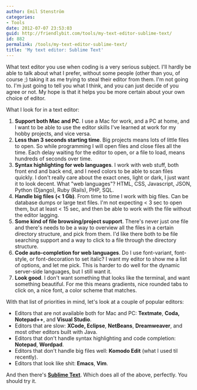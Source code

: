 ```yaml
---
author: Emil Stenström
categories:
- Tools
date: 2012-07-07 23:53:03
guid: http://friendlybit.com/tools/my-text-editor-sublime-text/
id: 882
permalink: /tools/my-text-editor-sublime-text/
title: 'My text editor: Sublime Text'
---
```


What text editor you use when coding is a very serious subject. I'll hardly be able to talk about what I prefer, without some people (other than you, of course ;) taking it as me trying to steal their editor from them. I'm not going to. I'm just going to tell you what I think, and you can just decide of you agree or not. My hope is that it helps you be more certain about your own choice of editor.

What I look for in a text editor:

  1. **Support both Mac and PC**. I use a Mac for work, and a PC at home, and I want to be able to use the editor skills I've learned at work for my hobby projects, and vice versa.
  2. **Less than 3 seconds starting time**. Big projects means lots of little files to open. So while programming I will open files and close files all the time. Each delay waiting for the editor to open, or a file to load, means hundreds of seconds over time.
  3. **Syntax highlighting for web languages**. I work with web stuff, both front end and back end, and I need colors to be able to scan files quickly. I don't really care about the exact ones, light or dark, I just want it to look decent. What "web languages"? HTML, CSS, Javascript, JSON, Python (Django), Ruby (Rails), PHP, SQL.
  4. **Handle big files** **(< 1 Gb)**. From time to time I work with big files. Can be database dumps or large text files. I'm not expecting < 3 sec to open them, but at least < 15 sec, and then be able to work with the file without the editor lagging.
  5. **Some kind of file browsing/project support**. There's never just one file and there's needs to be a way to overview all the files in a certain directory structure, and pick from them. I'd like there both to be file searching support and a way to click to a file through the directory structure.
  6. **Code auto-completion for web languages**. Do I use font-variant, font-style, or font-decoration to set italic? I want my editor to show me a list of options, and let me pick. This is harder to do well for the dynamic server-side languages, but I still want it.
  7. **Look good**. I don't want something that looks like the terminal, and want something beautiful. For me this means gradients, nice rounded tabs to click on, a nice font, a color scheme that matches.

With that list of priorities in mind, let's look at a couple of popular editors:

  * Editors that are not available both for Mac and PC: **Textmate**, **Coda,** **Notepad++**, and **Visual Studio**.
  * Editors that are slow: **XCode, Eclipse**, **NetBeans**, **Dreamweaver**, and most other editors built with Java.
  * Editors that don't handle syntax highlighting and code completion: **Notepad**, **Wordpad**.
  * Editors that don't handle big files well: **Komodo Edit** (what I used til recently).
  * Editors that look like shit: **Emacs**, **Vim**.

And then there's [**Sublime Text**](http://www.sublimetext.com/). Which does all of the above, perfectly. You should try it.
